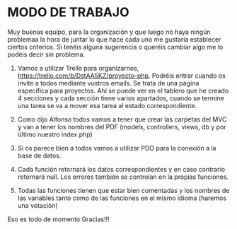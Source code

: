 # MODO DE TRABAJO
Muy buenas equipo, para la organización y que luego no haya ningún problemaa la hora de juntar lo que hace cada uno 
me gustaría establecer ciertos criterios. Si tenéis alguna sugerencia o queréis cambiar algo me lo podéis decir sin problema.

1. Vamos a utilizar Trello para organizarnos, https://trello.com/b/DstAA5KZ/proyecto-php. Podréis entrar cuando os invite a todos mediante vustros emails.
Se trata de una página específica para proyectos. Ahí se puede ver en el tablero que he creado 4 secciones y cada sección tiene varios apartados, cuando se
termine una tarea se va a mover esa tarea al estado correspondiente. 

2. Como dijo Alfonso todos vamos a tener que crear las carpetas del MVC y van a tener los nombres del PDF (models, controllers, views, db y por último nuestro index.php)

3. Si os parece bien a todos vamos a utilizar PDO para la conexión a la base de datos.

4. Cada función retornará los datos correspondientes y en caso contrario retornará null. Los errores también se controlan en la propias funciones.

5. Todas las funciones tienen que estar bien comentadas y los nombres de las variables tanto como de las funciones en el mismo idioma (haremos una votación)

Eso es todo de momento
Gracias!!!
